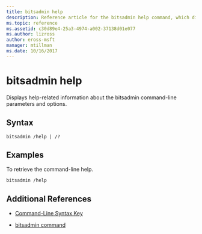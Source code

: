 ```yaml
---
title: bitsadmin help
description: Reference article for the bitsadmin help command, which displays the command-line usage.
ms.topic: reference
ms.assetid: c30d89e4-25a3-4974-a002-37138d01e077
ms.author: lizross
author: eross-msft
manager: mtillman
ms.date: 10/16/2017
---
```


# bitsadmin help

Displays help-related information about the bitsadmin command-line parameters and options.

## Syntax

```
bitsadmin /help | /?
```

## Examples

To retrieve the command-line help.

```
bitsadmin /help
```

## Additional References

- [Command-Line Syntax Key](command-line-syntax-key.md)

- [bitsadmin command](bitsadmin.md)

